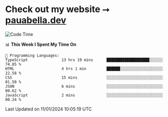 # Check out my website ⭢ [pauabella.dev](https://pauabella.dev)

<!--START_SECTION:waka-->
![Code Time](http://img.shields.io/badge/Code%20Time-2%2C844%20hrs%2043%20mins-blue)

📊 **This Week I Spent My Time On** 

```text
💬 Programming Languages: 
TypeScript               13 hrs 19 mins      ███████████████████░░░░░░   74.85 % 
HTML                     4 hrs 1 min         ██████░░░░░░░░░░░░░░░░░░░   22.58 % 
CSS                      15 mins             ░░░░░░░░░░░░░░░░░░░░░░░░░   01.50 % 
JSON                     6 mins              ░░░░░░░░░░░░░░░░░░░░░░░░░   00.62 % 
JavaScript               2 mins              ░░░░░░░░░░░░░░░░░░░░░░░░░   00.24 % 
```


 Last Updated on 11/01/2024 10:05:19 UTC
<!--END_SECTION:waka-->
